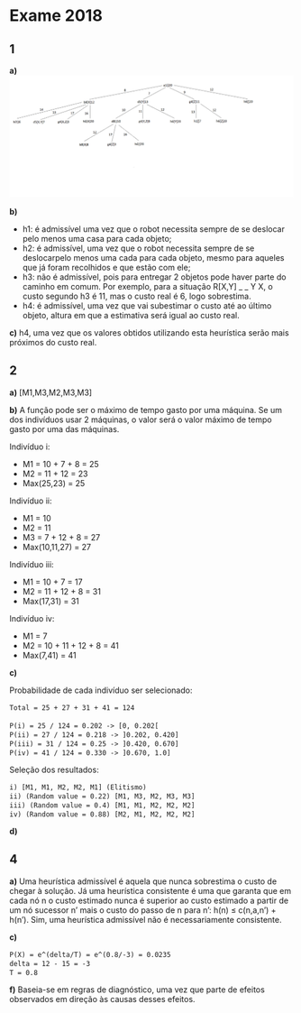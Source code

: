 # Exame 2018

## 1

**a)** ![](images/ex_1a_2018.png)

**b)**

* h1: é admissível uma vez que o robot necessita sempre de se deslocar pelo menos uma casa para cada objeto;
* h2: é admissível, uma vez que o robot necessita sempre de se deslocarpelo menos uma cada para cada objeto, mesmo para aqueles que já foram recolhidos e que estão com ele;
* h3: não é admissível, pois para entregar 2 objetos pode haver parte do caminho em comum. Por exemplo, para a situação  R[X,Y] _ _ Y X, o custo segundo h3 é 11, mas o custo real é 6, logo sobrestima.
* h4: é admissível, uma vez que vai subestimar o custo até ao último objeto, altura em que a estimativa será igual ao custo real.

**c)** h4, uma vez que os valores obtidos utilizando esta heurística serão mais próximos do custo real.

## 2

**a)** [M1,M3,M2,M3,M3]

**b)** A função pode ser o máximo de tempo gasto por uma máquina. Se um dos indivíduos usar 2 máquinas, o valor será o valor máximo de tempo gasto por uma das máquinas.

Indivíduo i:
  * M1 = 10 + 7 + 8 = 25
  * M2 = 11 + 12 = 23
  * Max(25,23) = 25

Indivíduo ii:
  * M1 = 10
  * M2 = 11
  * M3 = 7 + 12 + 8 = 27
  * Max(10,11,27) = 27

Indivíduo iii: 
  * M1 = 10 + 7 = 17
  * M2 = 11 + 12 + 8 = 31
  * Max(17,31) = 31

Indivíduo iv:
  * M1 = 7
  * M2 = 10 + 11 + 12 + 8 = 41
  * Max(7,41) = 41

**c)**  

Probabilidade de cada indivíduo ser selecionado:

```
Total = 25 + 27 + 31 + 41 = 124

P(i) = 25 / 124 = 0.202 -> [0, 0.202[
P(ii) = 27 / 124 = 0.218 -> ]0.202, 0.420]
P(iii) = 31 / 124 = 0.25 -> ]0.420, 0.670]
P(iv) = 41 / 124 = 0.330 -> ]0.670, 1.0]
```

Seleção dos resultados:

```
i) [M1, M1, M2, M2, M1] (Elitismo)
ii) (Random value = 0.22) [M1, M3, M2, M3, M3]
iii) (Random value = 0.4) [M1, M1, M2, M2, M2]
iv) (Random value = 0.88) [M2, M1, M2, M2, M2]
```

**d)**



## 4

**a)** Uma heurística admissível é aquela que nunca sobrestima o custo de chegar à solução. Já uma heurística consistente é uma que garanta que em cada nó n o custo estimado nunca é superior ao custo estimado a partir de um nó sucessor n’ mais o custo do passo de n para n’: h(n) ≤ c(n,a,n’) + h(n’).
Sim, uma heurística admissível não é necessariamente consistente.

**c)** 

```
P(X) = e^(delta/T) = e^(0.8/-3) = 0.0235
delta = 12 - 15 = -3
T = 0.8
```

**f)** Baseia-se em regras de diagnóstico, uma vez que parte de efeitos observados em direção às causas desses efeitos.